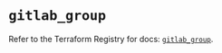 # `gitlab_group`

Refer to the Terraform Registry for docs: [`gitlab_group`](https://registry.terraform.io/providers/gitlabhq/gitlab/18.5.0/docs/resources/group).
